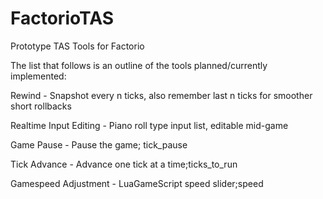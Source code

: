 # FactorioTAS
Prototype TAS Tools for Factorio

The list that follows is an outline of the tools planned/currently implemented:

Rewind - Snapshot every n ticks, also remember last n ticks for smoother short rollbacks

Realtime Input Editing - Piano roll type input list, editable mid-game

Game Pause - Pause the game; tick_pause

Tick Advance - Advance one tick at a time;ticks_to_run

Gamespeed Adjustment - LuaGameScript speed slider;speed

